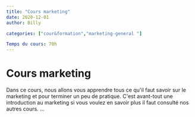 ```yaml
---
title: "Cours marketing"
date: 2020-12-01
author: Billy

categories: ["cour&formation","marketing-general "]

Temps du cours: 70h
---
```


# Cours marketing

Dans ce cours, nous allons vous apprendre tous ce qu'il faut savoir sur le marketing et pour terminer un peu de pratique. C'est avant-tout une introduction au marketing si vous voulez en savoir plus il faut consulté nos autres cours.
...